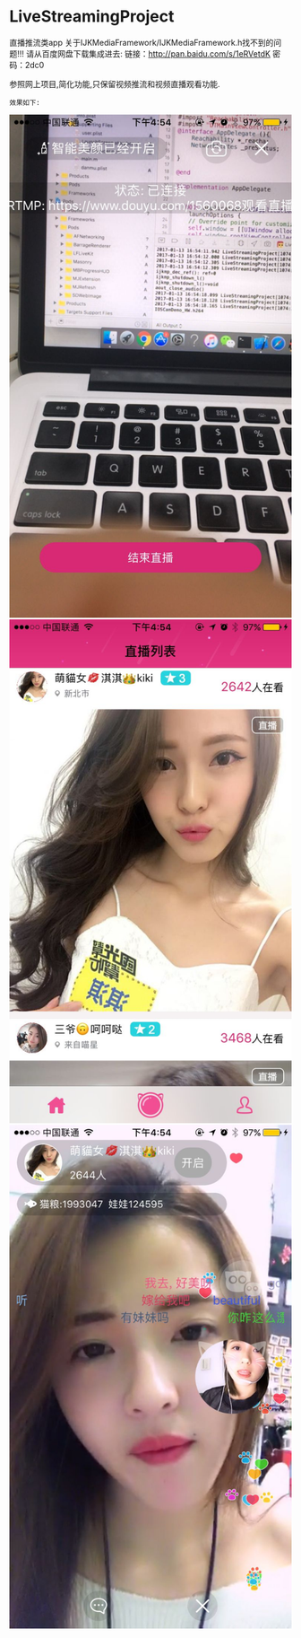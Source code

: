 # LiveStreamingProject
直播推流类app
关于IJKMediaFramework/IJKMediaFramework.h找不到的问题!!!
请从百度网盘下载集成进去:
链接：http://pan.baidu.com/s/1eRVetdK 密码：2dc0

参照网上项目,简化功能,只保留视频推流和视频直播观看功能.
```
效果如下:
```
![image](https://github.com/Oracimaru/LiveStreamingProject/blob/master/LiveStreamingProject/1.jpg)
![image](https://github.com/Oracimaru/LiveStreamingProject/blob/master/LiveStreamingProject/3.jpg)
![image](https://github.com/Oracimaru/LiveStreamingProject/blob/master/LiveStreamingProject/2.jpg)

